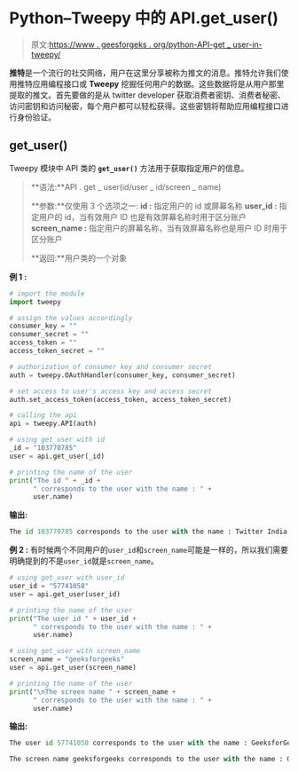 # Python–Tweepy 中的 API.get_user()

> 原文:[https://www . geesforgeks . org/python-API-get _ user-in-tweepy/](https://www.geeksforgeeks.org/python-api-get_user-in-tweepy/)

**推特**是一个流行的社交网络，用户在这里分享被称为推文的消息。推特允许我们使用推特应用编程接口或 **Tweepy** 挖掘任何用户的数据。这些数据将是从用户那里提取的推文。首先要做的是从 twitter developer 获取消费者密钥、消费者秘密、访问密钥和访问秘密，每个用户都可以轻松获得。这些密钥将帮助应用编程接口进行身份验证。

## get_user()

Tweepy 模块中 API 类的 **`get_user()`** 方法用于获取指定用户的信息。

> **语法:**API . get _ user(id/user _ id/screen _ name)
> 
> **参数:**仅使用 3 个选项之一:
> **id :** 指定用户的 id 或屏幕名称
> **user_id :** 指定用户的 id，当有效用户 ID 也是有效屏幕名称时用于区分账户
> **screen_name :** 指定用户的屏幕名称，当有效屏幕名称也是用户 ID 时用于区分账户
> 
> **返回:**用户类的一个对象

**例 1 :**

```py
# import the module
import tweepy

# assign the values accordingly
consumer_key = ""
consumer_secret = ""
access_token = ""
access_token_secret = ""

# authorization of consumer key and consumer secret
auth = tweepy.OAuthHandler(consumer_key, consumer_secret)

# set access to user's access key and access secret 
auth.set_access_token(access_token, access_token_secret)

# calling the api 
api = tweepy.API(auth)

# using get_user with id
_id = "103770785"
user = api.get_user(_id)

# printing the name of the user
print("The id " + _id +
      " corresponds to the user with the name : " +
      user.name)
```

**输出:**

```py
The id 103770785 corresponds to the user with the name : Twitter India

```

**例 2 :** 有时候两个不同用户的`user_id`和`screen_name`可能是一样的，所以我们需要明确提到的不是`user_id`就是`screen_name`。

```py
# using get_user with user_id
user_id = "57741058"
user = api.get_user(user_id)

# printing the name of the user
print("The user id " + user_id +
      " corresponds to the user with the name : " +
      user.name)

# using get_user with screen_name
screen_name = "geeksforgeeks"
user = api.get_user(screen_name)

# printing the name of the user
print("\nThe screen name " + screen_name +
      " corresponds to the user with the name : " +
      user.name)
```

**输出:**

```py
The user id 57741058 corresponds to the user with the name : GeeksforGeeks

The screen name geeksforgeeks corresponds to the user with the name : GeeksforGeeks

```